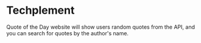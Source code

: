 # Techplement
Quote of the Day website will show users random quotes from the API, and you can search for quotes by the author's name.
